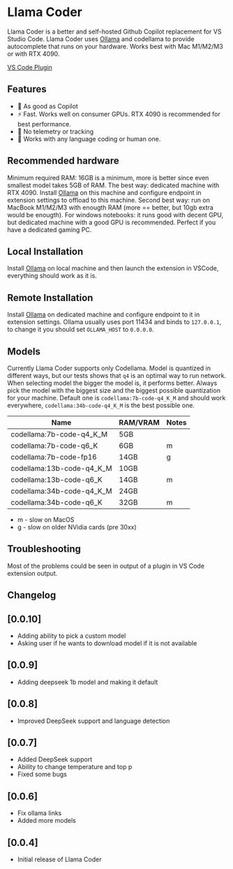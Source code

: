 # Llama Coder

Llama Coder is a better and self-hosted Github Copilot replacement for VS Studio Code. Llama Coder uses [Ollama](https://ollama.ai) and codellama to provide autocomplete that runs on your hardware. Works best with Mac M1/M2/M3 or with RTX 4090.

[VS Code Plugin](https://marketplace.visualstudio.com/items?itemName=ex3ndr.llama-coder)

## Features
* 🚀 As good as Copilot
* ⚡️ Fast. Works well on consumer GPUs. RTX 4090 is recommended for best performance.
* 🔐 No telemetry or tracking
* 🔬 Works with any language coding or human one.

## Recommended hardware

Minimum required RAM: 16GB is a minimum, more is better since even smallest model takes 5GB of RAM.
The best way: dedicated machine with RTX 4090. Install [Ollama](https://ollama.ai) on this machine and configure endpoint in extension settings to offload to this machine.
Second best way: run on MacBook M1/M2/M3 with enougth RAM (more == better, but 10gb extra would be enougth).
For windows notebooks: it runs good with decent GPU, but dedicated machine with a good GPU is recommended. Perfect if you have a dedicated gaming PC.

## Local Installation

Install [Ollama](https://ollama.ai) on local machine and then launch the extension in VSCode, everything should work as it is.

## Remote Installation

Install [Ollama](https://ollama.ai) on dedicated machine and configure endpoint to it in extension settings. Ollama usually uses port 11434 and binds to `127.0.0.1`, to change it you should set `OLLAMA_HOST` to `0.0.0.0`.

## Models

Currently Llama Coder supports only Codellama. Model is quantized in different ways, but our tests shows that `q4` is an optimal way to run network. When selecting model the bigger the model is, it performs better. Always pick the model with the biggest size and the biggest possible quantization for your machine. Default one is `codellama:7b-code-q4_K_M` and should work everywhere, `codellama:34b-code-q4_K_M` is the best possible one.

| Name                      | RAM/VRAM | Notes |
|---------------------------|----------|-------|
| codellama:7b-code-q4_K_M  | 5GB      |       |
| codellama:7b-code-q6_K    | 6GB      | m     |
| codellama:7b-code-fp16    | 14GB     | g     |
| codellama:13b-code-q4_K_M | 10GB     |       |
| codellama:13b-code-q6_K   | 14GB     | m     |
| codellama:34b-code-q4_K_M | 24GB     |       |
| codellama:34b-code-q6_K   | 32GB     | m     |

* m - slow on MacOS
* g - slow on older NVidia cards (pre 30xx)

## Troubleshooting

Most of the problems could be seen in output of a plugin in VS Code extension output.

## Changelog

## [0.0.10]
- Adding ability to pick a custom model
- Asking user if he wants to download model if it is not available

## [0.0.9]
- Adding deepseek 1b model and making it default

## [0.0.8]
- Improved DeepSeek support and language detection

## [0.0.7]
- Added DeepSeek support
- Ability to change temperature and top p
- Fixed some bugs

## [0.0.6]
- Fix ollama links
- Added more models

## [0.0.4]

- Initial release of Llama Coder
